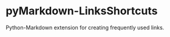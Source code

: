 pyMarkdown-LinksShortcuts
=========================

Python-Markdown extension for creating frequently used links.
